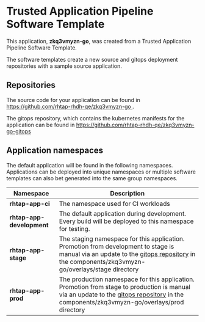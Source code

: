 # Trusted Application Pipeline Software Template

This application, **zkq3vmyzn-go**, was created from a Trusted Application Pipeline Software Template.

The software templates create a new source and gitops deployment repositories with a sample source application. 

## Repositories

The source code for your application can be found in [https://github.com/rhtap-rhdh-qe/zkq3vmyzn-go ](https://github.com/rhtap-rhdh-qe/zkq3vmyzn-go ).
 
The gitops repository, which contains the kubernetes manifests for the application can be found in 
[https://github.com/rhtap-rhdh-qe/zkq3vmyzn-go-gitops ](https://github.com/rhtap-rhdh-qe/zkq3vmyzn-go-gitops ) 

## Application namespaces 

The default application will be found in the following namespaces. Applications can be deployed into unique namespaces or multiple software templates can also bet generated into the same group namespaces.  

|  Namespace   |  Description   |  
| -------- | -------- |
| **rhtap-app-ci** | The namespace used for CI workloads |
| **rhtap-app-development** | The default application during development. Every build will be deployed to this namespace for testing. |
| **rhtap-app-stage** | The staging namespace for this application. Promotion from development to stage is manual via an update to the [gitops repository](https://github.com/rhtap-rhdh-qe/zkq3vmyzn-go-gitops ) in the components/zkq3vmyzn-go/overlays/stage directory |
| **rhtap-app-prod** | The production namespace for this application. Promotion from stage to production is manual via an update to the [gitops repository](https://github.com/rhtap-rhdh-qe/zkq3vmyzn-go-gitops ) in the components/zkq3vmyzn-go/overlays/prod directory |